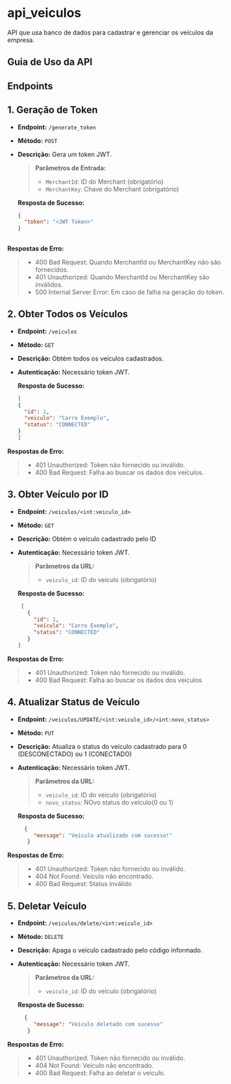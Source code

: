 # api_veiculos
API que usa banco de dados para cadastrar e gerenciar os veículos da empresa.

## Guia de Uso da API

## Endpoints

## 1. Geração de Token
- **Endpoint:** `/generate_token`
- **Método:** `POST`
- **Descrição:** Gera um token JWT.

  > **Parâmetros de Entrada:**
  > - `MerchantId`: ID do Merchant (obrigatório)
  > - `MerchantKey`: Chave do Merchant (obrigatório)

  **Resposta de Sucesso:**
  ```json
  {
    "token": "<JWT Token>"
  }
 
 **Respostas de Erro:**
> - 400 Bad Request: Quando MerchantId ou MerchantKey não são fornecidos.
> - 401 Unauthorized: Quando MerchantId ou MerchantKey são inválidos.
> - 500 Internal Server Error: Em caso de falha na geração do token.

## 2. Obter Todos os Veículos
- **Endpoint:** `/veiculos`
- **Método:** `GET`
- **Descrição:** Obtém todos os veículos cadastrados.
- **Autenticação:** Necessário token JWT.

  **Resposta de Sucesso:**
     ```json
     [
     {
       "id": 1,
       "veiculo": "Carro Exemplo",
       "status": "CONNECTED"
     }
   ]
**Respostas de Erro:**
 > - 401 Unauthorized: Token não fornecido ou inválido.
 > - 400 Bad Request: Falha ao buscar os dados dos veículos.

## 3. Obter Veículo por ID
- **Endpoint:** `/veiculos/<int:veiculo_id>`
- **Método:** `GET`
- **Descrição:** Obtém o veículo cadastrado pelo ID
- **Autenticação:** Necessário token JWT.

   > **Parâmetros da URL:**
   > - `veiculo_id`: ID do veículo (obrigatório)

  **Resposta de Sucesso:**
   ```json
    [
      {
        "id": 1,
        "veículo": "Carro Exemplo",
        "status": "CONNECTED"
      }
  ]
**Respostas de Erro:**
 > - 401 Unauthorized: Token não fornecido ou inválido.
 > - 400 Bad Request: Falha ao buscar os dados dos veículos

## 4. Atualizar Status de Veículo
  - **Endpoint:** `/veiculos/UPDATE/<int:veiculo_id>/<int:novo_status>`
  - **Método:** `PUT`
  - **Descrição:** Atualiza o status do veículo cadastrado para 0 (DESCONECTADO) ou 1 (CONECTADO)
  - **Autenticação:** Necessário token JWT.
  
     > **Parâmetros da URL:**
     > - `veiculo_id`: ID do veículo (obrigatório)
     > - `novo_status`: NOvo status do veículo(0 ou 1)
  
    **Resposta de Sucesso:**
     ```json
       {
          "message": "Veículo atualizado com sucesso!"
        }
  **Respostas de Erro:**
   > - 401 Unauthorized: Token não fornecido ou inválido.
   > - 404 Not Found: Veículo não encontrado.
   > - 400 Bad Request: Status inválido

## 5. Deletar Veículo
  - **Endpoint:** `/veiculos/delete/<int:veiculo_id>`
  - **Método:** `DELETE`
  - **Descrição:** Apaga o veículo cadastrado pelo código informado.
  - **Autenticação:** Necessário token JWT.
  
     > **Parâmetros da URL:**
     > - `veiculo_id`: ID do veículo (obrigatório)
     
    **Resposta de Sucesso:**
     ```json
       {
          "message": "Veículo deletado com sucesso"
        }
  **Respostas de Erro:**
   > - 401 Unauthorized: Token não fornecido ou inválido.
   > - 404 Not Found: Veículo não encontrado.
   > - 400 Bad Request: Falha ao deletar o veículo.




